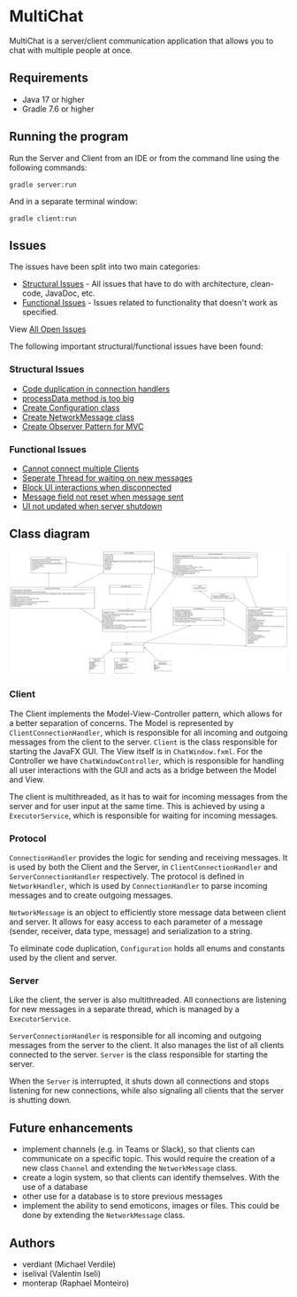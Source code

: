 # MultiChat
MultiChat is a server/client communication application that allows you to chat with multiple people at once.

## Requirements
- Java 17 or higher
- Gradle 7.6 or higher

## Running the program
Run the Server and Client from an IDE or from the command line using the following commands:
```
gradle server:run
``` 
And in a separate terminal window:
```
gradle client:run
```

## Issues
The issues have been split into two main categories:

- [Structural Issues](https://github.zhaw.ch/PM2-IT22tbZH-wahl-krea/uebung-hk1-verdiant-iselival-monterap/issues?q=is%3Aissue+label%3Astructural) - All issues that have to do with architecture, clean-code, JavaDoc, etc.
- [Functional Issues](https://github.zhaw.ch/PM2-IT22tbZH-wahl-krea/uebung-hk1-verdiant-iselival-monterap/issues?q=is%3Aissue+label%3Afunctional) - Issues related to functionality that doesn't work as specified.

View [All Open Issues](https://github.zhaw.ch/PM2-IT22tbZH-wahl-krea/uebung-hk1-verdiant-iselival-monterap/issues?q=is%3Aissue+is%3Aopen)

The following important structural/functional issues have been found:

### Structural Issues

- [Code duplication in connection handlers](https://github.zhaw.ch/PM2-IT22tbZH-wahl-krea/uebung-hk1-verdiant-iselival-monterap/issues/28)
- [processData method is too big](https://github.zhaw.ch/PM2-IT22tbZH-wahl-krea/uebung-hk1-verdiant-iselival-monterap/issues/15)
- [Create Configuration class](https://github.zhaw.ch/PM2-IT22tbZH-wahl-krea/uebung-hk1-verdiant-iselival-monterap/issues/8)
- [Create NetworkMessage class](https://github.zhaw.ch/PM2-IT22tbZH-wahl-krea/uebung-hk1-verdiant-iselival-monterap/issues/39)
- [Create Observer Pattern for MVC](https://github.zhaw.ch/PM2-IT22tbZH-wahl-krea/uebung-hk1-verdiant-iselival-monterap/issues/27)

### Functional Issues

- [Cannot connect multiple Clients](https://github.zhaw.ch/PM2-IT22tbZH-wahl-krea/uebung-hk1-verdiant-iselival-monterap/issues/31)
- [Seperate Thread for waiting on new messages](https://github.zhaw.ch/PM2-IT22tbZH-wahl-krea/uebung-hk1-verdiant-iselival-monterap/issues/23)
- [Block UI interactions when disconnected](https://github.zhaw.ch/PM2-IT22tbZH-wahl-krea/uebung-hk1-verdiant-iselival-monterap/issues/25)
- [Message field not reset when message sent](https://github.zhaw.ch/PM2-IT22tbZH-wahl-krea/uebung-hk1-verdiant-iselival-monterap/issues/32)
- [UI not updated when server shutdown](https://github.zhaw.ch/PM2-IT22tbZH-wahl-krea/uebung-hk1-verdiant-iselival-monterap/issues/40)

## Class diagram
![Class diagram](assets/ClassDiagram.png)

### Client
The Client implements the Model-View-Controller pattern, which allows for a better separation of concerns.
The Model is represented by ```ClientConnectionHandler```, which is responsible for all incoming and outgoing messages from the client to the server.
```Client``` is the class responsible for starting the JavaFX GUI. The View itself is in ```ChatWindow.fxml```. For the Controller we have ```ChatWindowController```, which is responsible for handling all user interactions with the GUI and acts as a bridge between the Model and View.

The client is multithreaded, as it has to wait for incoming messages from the server and for user input at the same time. This is achieved by using a ```ExecutorService```, which is responsible for waiting for incoming messages.

### Protocol
```ConnectionHandler``` provides the logic for sending and receiving messages. It is used by both the Client and the Server, in ```ClientConnectionHandler``` and ```ServerConnectionHandler``` respectively. The protocol is defined in ```NetworkHandler```, which is used by ```ConnectionHandler``` to parse incoming messages and to create outgoing messages.

```NetworkMessage``` is an object to efficiently store message data between client and server. It allows for easy access to each parameter of a message (sender, receiver, data type, message) and serialization to a string.

To eliminate code duplication, ```Configuration``` holds all enums and constants used by the client and server.

### Server
Like the client, the server is also multithreaded. All connections are listening for new messages in a separate thread, which is managed by a ```ExecutorService```.

```ServerConnectionHandler``` is responsible for all incoming and outgoing messages from the server to the client. It also manages the list of all clients connected to the server.
```Server``` is the class responsible for starting the server.

When the ```Server``` is interrupted, it shuts down all connections and stops listening for new connections, while also signaling all clients that the server is shutting down.

## Future enhancements
- implement channels (e.g. in Teams or Slack), so that clients can communicate on a specific topic. This would require the creation of a new class ```Channel``` and extending the ```NetworkMessage``` class.
- create a login system, so that clients can identify themselves. With the use of a database
- other use for a database is to store previous messages
- implement the ability to send emoticons, images or files. This could be done by extending the ```NetworkMessage``` class.

## Authors
- verdiant (Michael Verdile)
- iselival (Valentin Iseli)
- monterap (Raphael Monteiro)
